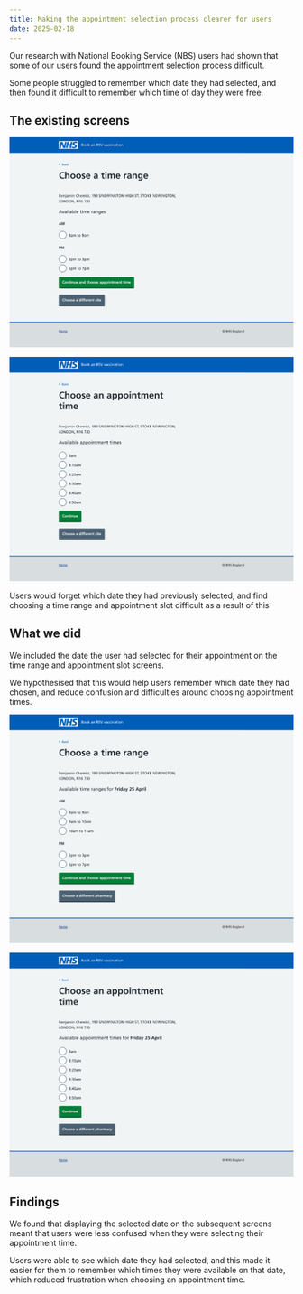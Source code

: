 ```yaml
---
title: Making the appointment selection process clearer for users
date: 2025-02-18
---
```


Our research with National Booking Service (NBS) users had shown that some of our users found the appointment selection process difficult.

Some people struggled to remember which date they had selected, and then found it difficult to remember which time of day they were free.

## The existing screens

![Screen with radio buttons for users to select an hour range for their vaccination appointment](timerangeold.png 'Time range selection screen')

![Screen with radio buttons for users to select an appointment slot for their vaccination appointment](timeslotold.png 'Appointment slot selection screen')

Users would forget which date they had previously selected, and find choosing a time range and appointment slot difficult as a result of this

## What we did

We included the date the user had selected for their appointment on the time range and appointment slot screens.

We hypothesised that this would help users remember which date they had chosen, and reduce confusion and difficulties around choosing appointment times.

![Screen with radio buttons for users to select an hour range for their vaccination appointment](timerangenew.png 'Time range selection screen')

![Screen with radio buttons for users to select an appointment slot for their vaccination appointment](timeslotnew.png 'Appointment slot selection screen')

## Findings

We found that displaying the selected date on the subsequent screens meant that users were less confused when they were selecting their appointment time.

Users were able to see which date they had selected, and this made it easier for them to remember which times they were available on that date, which reduced frustration when choosing an appointment time.

